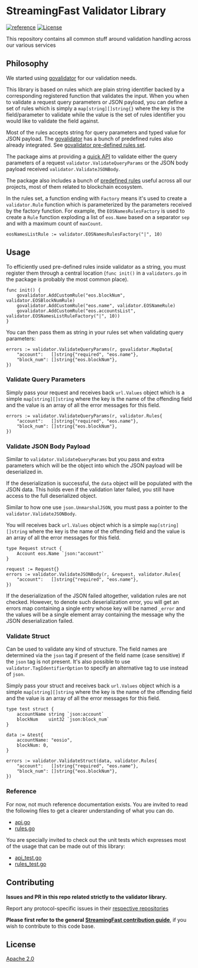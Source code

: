 # StreamingFast Validator Library

[![reference](https://img.shields.io/badge/godoc-reference-5272B4.svg?style=flat-square)](https://pkg.go.dev/github.com/streamingfast/validator)
[![License](https://img.shields.io/badge/License-Apache%202.0-blue.svg)](https://opensource.org/licenses/Apache-2.0)

This repository contains all common stuff around validation handling across our
various services

## Philosophy

We started using [govalidator](https://github.com/thedevsaddam/govalidator) for our validation
needs.

This library is based on rules which are plain string identifier backed by a corresponding
registered function that validates the input. When you when to validate a request query parameters
or JSON payload, you can define a set of rules which is simply a `map[string][]string{}` where the
key is the field/parameter to validate while the value is the set of rules identifier you would like
to validate the field against.

Most of the rules accepts string for query parameters and typed value for JSON payload. The [govalidator](https://github.com/thedevsaddam/govalidator) has a bunch of predefined rules also already integrated. See
[govalidator pre-defined rules set](https://github.com/thedevsaddam/govalidator#validation-rules).

The package aims at providing a [quick API](./api.go) to validate either the query parameters of a request
`validator.ValidateQueryParams` or the JSON body payload received `validator.ValidateJSONBody`.

The package also includes a bunch of [predefined rules](./rules.go) useful across all our projects, most of
them related to blockchain ecosystem.

In the rules set, a function ending with `Factory` means it's used to create a `validator.Rule` function
which is parameterized by the parameters received by the factory function. For example, the
`EOSNamesRulesFactory` is used to create a `Rule` function exploding a list of `eos.Name` based on
a separator `sep` and with a maximum count of `maxCount`.

```
eosNamesListRule := validator.EOSNamesRulesFactory("|", 10)
```

## Usage

To efficiently used pre-defined rules inside validator as a string, you must register them through
a central location (`func init()` in a `validators.go` in the package is probably the most common
place).

```
func init() {
    govalidator.AddCustomRule("eos.blockNum", validator.EOSBlockNumRule)
    govalidator.AddCustomRule("eos.name", validator.EOSNameRule)
    govalidator.AddCustomRule("eos.accountsList", validator.EOSNamesListRuleFactory("|", 10))
}
```

You can then pass them as string in your rules set when validating query parameters:

```
errors := validator.ValidateQueryParams(r, govalidator.MapData{
    "account":   []string{"required", "eos.name"},
    "block_num": []string{"eos.blockNum"},
})
```

### Validate Query Parameters

Simply pass your request and receives back `url.Values` object which is a simple
`map[string][]string` where the key is the name of the offending field and the
value is an array of all the error messages for this field.

```
errors := validator.ValidateQueryParams(r, validator.Rules{
    "account":   []string{"required", "eos.name"},
    "block_num": []string{"eos.blockNum"},
})
```

### Validate JSON Body Payload

Similar to `validator.ValidateQueryParams` but you pass and extra parameters
which will be the object into which the JSON payload will be deserialized in.

If the deserialization is successful, the `data` object will be populated with
the JSON data. This holds even if the validation later failed, you still have
access to the full deserialized object.

Similar to how one use `json.UnmarshalJSON`, you must pass a pointer to
the `validator.ValidateJSONBody`.

You will receives back `url.Values` object which is a simple
`map[string][]string` where the key is the name of the offending field and the
value is an array of all the error messages for this field.

```
type Request struct {
    Account eos.Name `json:"account"`
}

request := Request{}
errors := validator.ValidateJSONBody(r, &request, validator.Rules{
    "account":   []string{"required", "eos.name"},
})
```

If the deserialization of the JSON failed altogether, validation rules are
not checked. However, to denote such deserialization error, you will get
an errors map containing a single entry whose key will be named `_error` and
the values will be a single element array containing the message why
the JSON deserialization failed.

### Validate Struct

Can be used to validate any kind of structure. The field names are determined
via the `json` tag if present of the field name (case sensitive) if the `json`
tag is not present. It's also possible to use `validator.TagIdentifierOption`
to specify an alternative tag to use instead of `json`.

Simply pass your struct and receives back `url.Values` object which is a simple
`map[string][]string` where the key is the name of the offending field and the
value is an array of all the error messages for this field.

```
type test struct {
    accountName string `json:account`
    blockNum    uint32 `json:block_num`
}

data := &test{
    accountName: "eosio",
    blockNum: 0,
}

errors := validator.ValidateStruct(data, validator.Rules{
    "account":   []string{"required", "eos.name"},
    "block_num": []string{"eos.blockNum"},
})
```

### Reference

For now, not much reference documentation exists. You are invited to read the
following files to get a clearer understanding of what you can do.

- [api.go](./api.go)
- [rules.go](./rules.go)

You are specially invited to check out the unit tests which expresses
most of the usage that can be made out of this library:

- [api_test.go](./api_test.go)
- [rules_test.go](./rules_test.go)


## Contributing

**Issues and PR in this repo related strictly to the validator library.**

Report any protocol-specific issues in their
[respective repositories](https://github.com/streamingfast/streamingfast#protocols)

**Please first refer to the general
[StreamingFast contribution guide](https://github.com/streamingfast/streamingfast/blob/master/CONTRIBUTING.md)**,
if you wish to contribute to this code base.


## License

[Apache 2.0](LICENSE)
